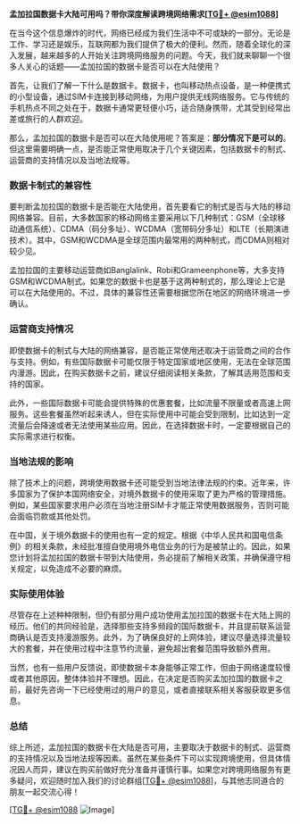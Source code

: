 **孟加拉国数据卡大陆可用吗？带你深度解读跨境网络需求[[TG💪+ @esim1088](https://t.me/s/esim1088)]**

在当今这个信息爆炸的时代，网络已经成为我们生活中不可或缺的一部分。无论是工作、学习还是娱乐，互联网都为我们提供了极大的便利。然而，随着全球化的深入发展，越来越多的人开始关注跨境网络服务的问题。今天，我们就来聊聊一个很多人关心的话题——孟加拉国的数据卡是否可以在大陆使用？

首先，让我们了解一下什么是数据卡。数据卡，也叫移动热点设备，是一种便携式的小型设备，通过SIM卡连接到移动网络，为用户提供无线网络服务。它与传统的手机热点不同之处在于，数据卡通常更轻便小巧，适合随身携带，尤其受到经常出差或旅行的人群欢迎。

那么，孟加拉国的数据卡是否可以在大陆使用呢？答案是：**部分情况下是可以的**。但这里需要明确一点，是否能正常使用取决于几个关键因素，包括数据卡的制式、运营商的支持情况以及当地法规等。

### 数据卡制式的兼容性

要判断孟加拉国的数据卡是否能在大陆使用，首先要看它的制式是否与大陆的移动网络兼容。目前，大多数国家的移动网络主要采用以下几种制式：GSM（全球移动通信系统）、CDMA（码分多址）、WCDMA（宽带码分多址）和LTE（长期演进技术）。其中，GSM和WCDMA是全球范围内最常用的两种制式，而CDMA则相对较少见。

孟加拉国的主要移动运营商如Banglalink、Robi和Grameenphone等，大多支持GSM和WCDMA制式。如果您的数据卡也是基于这两种制式的，那么理论上它是可以在大陆使用的。不过，具体的兼容性还需要根据您所在地区的网络环境进一步确认。

### 运营商支持情况

即使数据卡的制式与大陆的网络兼容，是否能正常使用还取决于运营商之间的合作与支持。例如，有些国际数据卡可能仅限于特定国家或地区使用，无法在全球范围内漫游。因此，在购买数据卡之前，建议仔细阅读相关条款，了解其适用范围和支持的国家。

此外，一些国际数据卡可能会提供特殊的优惠套餐，比如流量不限量或者高速上网服务。这些套餐虽然听起来诱人，但在实际使用中可能会受到限制，比如达到一定流量后会降速或者无法使用某些应用。因此，在选择数据卡时，一定要根据自己的实际需求进行权衡。

### 当地法规的影响

除了技术上的问题，跨境使用数据卡还可能受到当地法律法规的约束。近年来，许多国家为了保护本国网络安全，对境外数据卡的使用采取了更为严格的管理措施。例如，某些国家要求用户必须在当地注册SIM卡才能正常使用数据服务，否则可能会面临罚款或其他处罚。

在中国，关于境外数据卡的使用也有一定的规定。根据《中华人民共和国电信条例》的相关条款，未经批准擅自使用境外电信业务的行为是被禁止的。因此，如果您计划将孟加拉国的数据卡带到大陆使用，务必提前了解相关政策，并确保遵守相关规定，以免造成不必要的麻烦。

### 实际使用体验

尽管存在上述种种限制，但仍有部分用户成功使用孟加拉国的数据卡在大陆上网的经历。他们的共同经验是，选择那些支持多频段的国际数据卡，并且提前联系运营商确认是否支持漫游服务。此外，为了确保良好的上网体验，建议尽量选择流量较大的套餐，并在使用过程中注意节约流量，避免超出套餐范围导致额外费用。

当然，也有一些用户反馈说，即使数据卡本身能够正常工作，但由于网络速度较慢或者其他原因，整体体验并不理想。因此，在决定是否购买孟加拉国的数据卡之前，最好先咨询一下已经使用过的用户的意见，或者直接联系相关客服获取更多信息。

### 总结

综上所述，孟加拉国的数据卡在大陆是否可用，主要取决于数据卡的制式、运营商的支持情况以及当地法规等因素。虽然在某些条件下可以实现跨境使用，但具体情况因人而异，建议在购买前做好充分准备并谨慎行事。如果您对跨境网络服务有更多疑问，欢迎随时加入我们的讨论群组[[TG💪+ @esim1088](https://t.me/s/esim1088)]，与其他志同道合的朋友一起交流心得！

[[TG💪+ @esim1088](https://t.me/s/esim1088) ![Image](https://i.postimg.cc/4NQfJmqS/Snipaste-2025-05-13-00-14-12.png)]